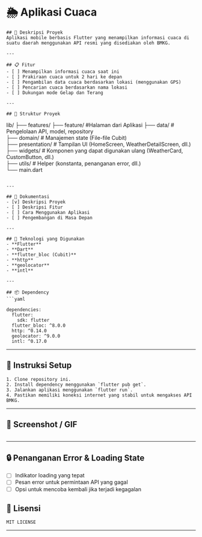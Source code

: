 # 🌦 Aplikasi Cuaca

```
## 📖 Deskripsi Proyek
Aplikasi mobile berbasis Flutter yang menampilkan informasi cuaca di suatu daerah menggunakan API resmi yang disediakan oleh BMKG.

---

## 📋 Fitur
- [ ] Menampilkan informasi cuaca saat ini
- [ ] Prakiraan cuaca untuk 2 hari ke depan
- [ ] Pengambilan data cuaca berdasarkan lokasi (menggunakan GPS)
- [ ] Pencarian cuaca berdasarkan nama lokasi
- [ ] Dukungan mode Gelap dan Terang

---

## 📂 Struktur Proyek
```

lib/
├── features/
├── feature/ #Halaman dari Aplikasi
├── data/ # Pengelolaan API, model, repository  
 ├── domain/ # Manajemen state (File-file Cubit)  
 ├── presentation/ # Tampilan UI (HomeScreen, WeatherDetailScreen, dll.)  
├── widgets/ # Komponen yang dapat digunakan ulang (WeatherCard, CustomButton, dll.)  
├── utils/ # Helper (konstanta, penanganan error, dll.)  
└── main.dart

````

---

## 📑 Dokumentasi
- [v] Deskripsi Proyek
- [ ] Deskripsi Fitur
- [ ] Cara Menggunakan Aplikasi
- [ ] Pengembangan di Masa Depan

---

## 🔨 Teknologi yang Digunakan
- **Flutter**
- **Dart**
- **flutter_bloc (Cubit)**
- **http**
- **geolocator**
- **intl**

---

## 📦 Dependency
```yaml

dependencies:
  flutter:
    sdk: flutter
  flutter_bloc: ^8.0.0
  http: ^0.14.0
  geolocator: ^9.0.0
  intl: ^0.17.0
````

---

## 🚀 Instruksi Setup

```
1. Clone repository ini.
2. Install dependency menggunakan `flutter pub get`.
3. Jalankan aplikasi menggunakan `flutter run`.
4. Pastikan memiliki koneksi internet yang stabil untuk mengakses API BMKG.
```

---

## 📸 Screenshot / GIF

```

```

---

## 🔒 Penanganan Error & Loading State

- [ ] Indikator loading yang tepat
- [ ] Pesan error untuk permintaan API yang gagal
- [ ] Opsi untuk mencoba kembali jika terjadi kegagalan

## 📜 Lisensi

```
MIT LICENSE
```

---
